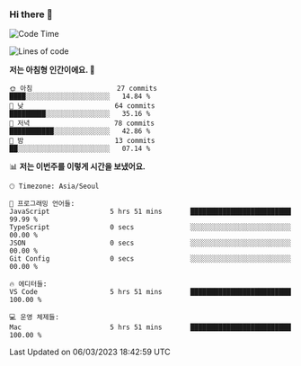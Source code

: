 ### Hi there 👋

<!--START_SECTION:waka-->
![Code Time](http://img.shields.io/badge/Code%20Time-90%20hrs%2057%20mins-blue)

![Lines of code](https://img.shields.io/badge/%EC%A0%80%EB%8A%94%20%EC%97%AC%ED%83%9C%EA%B9%8C%EC%A7%80%20-95.0%20thousand%20%EC%A4%84%EC%9D%98%20%EC%BD%94%EB%93%9C%EB%A5%BC%20%EC%9E%91%EC%84%B1%ED%96%88%EC%96%B4%EC%9A%94.-blue)

**저는 아침형 인간이에요. 🐤** 

```text
🌞 아침                     27 commits          ████░░░░░░░░░░░░░░░░░░░░░   14.84 % 
🌆 낮　                     64 commits          █████████░░░░░░░░░░░░░░░░   35.16 % 
🌃 저녁                     78 commits          ███████████░░░░░░░░░░░░░░   42.86 % 
🌙 밤　                     13 commits          ██░░░░░░░░░░░░░░░░░░░░░░░   07.14 % 
```


📊 **저는 이번주를 이렇게 시간을 보냈어요.** 

```text
🕑︎ Timezone: Asia/Seoul

💬 프로그래밍 언어들: 
JavaScript               5 hrs 51 mins       █████████████████████████   99.99 % 
TypeScript               0 secs              ░░░░░░░░░░░░░░░░░░░░░░░░░   00.00 % 
JSON                     0 secs              ░░░░░░░░░░░░░░░░░░░░░░░░░   00.00 % 
Git Config               0 secs              ░░░░░░░░░░░░░░░░░░░░░░░░░   00.00 % 

🔥 에디터들: 
VS Code                  5 hrs 51 mins       █████████████████████████   100.00 % 

💻 운영 체제들: 
Mac                      5 hrs 51 mins       █████████████████████████   100.00 % 
```


 Last Updated on 06/03/2023 18:42:59 UTC
<!--END_SECTION:waka-->
